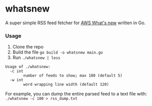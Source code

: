 # whatsnew

A super simple RSS feed fetcher for 
[AWS What's new](https://aws.amazon.com/new/?nc1=f_cc&whats-new-content-all.sort-by=item.additionalFields.postDateTime&whats-new-content-all.sort-order=desc) 
written in Go.

### Usage

1. Clone the repo
2. Build the file `go build -o whatsnew main.go`
3. Run `./whatsnew | less`

```
Usage of ./whatsnew:
  -c int
        number of feeds to show; max 100 (default 5)
  -w int
        word wrapping line width (default 120)

```

For example, you can dump the entire parsed feed to a text file with:
`./whatsnew -c 100 > rss_dump.txt`
